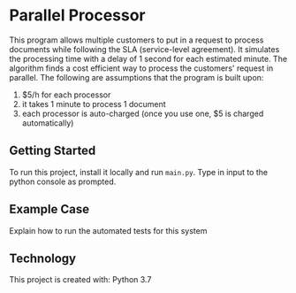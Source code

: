 
# Parallel Processor

This program allows multiple customers to put in a request to process documents while following the SLA (service-level agreement). It simulates the processing time with a delay of 1 second for each estimated minute. The algorithm finds a cost efficient way to process the customers' request in parallel. The following are assumptions that the program is built upon:
1) $5/h for each processor
2) it takes 1 minute to process 1 document
3) each processor is auto-charged (once you use one, $5 is charged automatically)

## Getting Started

To run this project, install it locally and run `main.py`.
Type in input to the python console as prompted.

## Example Case

Explain how to run the automated tests for this system


## Technology

This project is created with:
  Python 3.7
